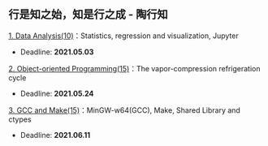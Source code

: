 ## 行是知之始，知是行之成 - 陶行知

[1. Data Analysis(10)](./P1)：Statistics, regression and visualization, Jupyter 

* Deadline: **2021.05.03**

[2. Object-oriented Programming(15)](./P2)：The vapor-compression refrigeration cycle 

* Deadline: **2021.05.24**

[3. GCC and Make(15)](./P3)：MinGW-w64(GCC), Make, Shared Library and ctypes

* Deadline: **2021.06.11**

